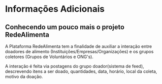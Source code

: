 # Informações Adicionais

## Conhecendo um pouco mais o projeto RedeAlimenta

A Plataforma RedeAlimenta tem a finalidade de auxiliar a interação entre doadores de alimento (Instituições/Empresas/Organizações) e os grupos coletores (Grupos de Voluntários e ONG's).  

A interação é feita via postagens do grupo doador(sistema de feed), descrevendo itens a ser doado, quantidades, data, horário, local da coleta, motivo da doação.
